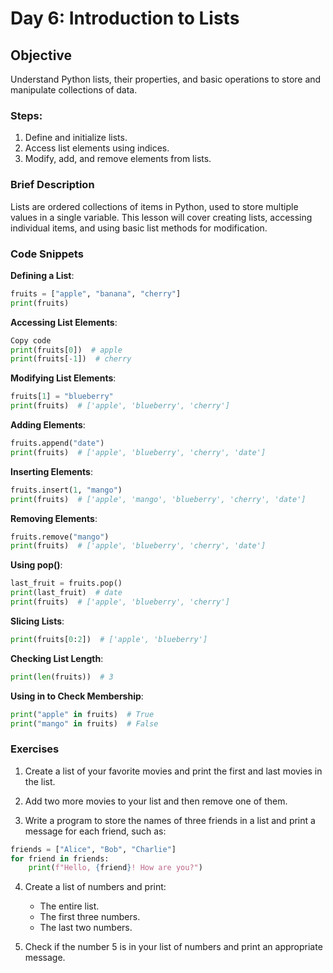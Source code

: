 # **Day 6: Introduction to Lists**


## **Objective**

Understand Python lists, their properties, and basic operations to store and manipulate collections of data.


### **Steps**:

1. Define and initialize lists.
2. Access list elements using indices.
3. Modify, add, and remove elements from lists.


### **Brief Description**

Lists are ordered collections of items in Python, used to store multiple values in a single variable. This lesson will cover creating lists, accessing individual items, and using basic list methods for modification.


### **Code Snippets**

**Defining a List**:

```py
fruits = ["apple", "banana", "cherry"]
print(fruits)
```

**Accessing List Elements**:

```py
Copy code
print(fruits[0])  # apple
print(fruits[-1])  # cherry
```

**Modifying List Elements**:

```py
fruits[1] = "blueberry"
print(fruits)  # ['apple', 'blueberry', 'cherry']
```

**Adding Elements**:

```py
fruits.append("date")
print(fruits)  # ['apple', 'blueberry', 'cherry', 'date']
```

**Inserting Elements**:

```py
fruits.insert(1, "mango")
print(fruits)  # ['apple', 'mango', 'blueberry', 'cherry', 'date']
```

**Removing Elements**:

```py
fruits.remove("mango")
print(fruits)  # ['apple', 'blueberry', 'cherry', 'date']
```

**Using pop()**:

```py
last_fruit = fruits.pop()
print(last_fruit)  # date
print(fruits)  # ['apple', 'blueberry', 'cherry']
```

**Slicing Lists**:

```py
print(fruits[0:2])  # ['apple', 'blueberry']
```

**Checking List Length**:

```py
print(len(fruits))  # 3
```

**Using in to Check Membership**:

```py
print("apple" in fruits)  # True
print("mango" in fruits)  # False
```


### **Exercises**

1. Create a list of your favorite movies and print the first and last movies in the list.

2. Add two more movies to your list and then remove one of them.

3. Write a program to store the names of three friends in a list and print a message for each friend, such as:

```py
friends = ["Alice", "Bob", "Charlie"]
for friend in friends:
    print(f"Hello, {friend}! How are you?")
```

4. Create a list of numbers and print:

    - The entire list.
    - The first three numbers.
    - The last two numbers.
    
5. Check if the number 5 is in your list of numbers and print an appropriate message.